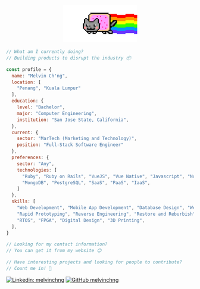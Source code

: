 <p align="center">
  <img src="https://raw.githubusercontent.com/melvinchng/melvinchng/master/nyancat.gif" width=200>
</p>

```javascript
// What am I currently doing?
// Building products to disrupt the industry 📦
```

```javascript
const profile = {
  name: "Melvin Ch'ng",
  location: [ 
    "Penang", "Kuala Lumpur"
  ],
  education: {
    level: "Bachelor",
    major: "Computer Engineering",
    institution: "San Jose State, California",
  },
  current: {
    sector: "MarTech (Marketing and Technology)",
    position: "Full-Stack Software Engineer"
  },
  preferences: {
    sector: "Any",
    technologies: [
      "Ruby", "Ruby on Rails", "VueJS", "Vue Native", "Javascript", "NodeJS",
      "MongoDB", "PostgreSQL", "SaaS", "PaaS", "IaaS",
    ]
  },
  skills: [
    "Web Development", "Mobile App Development", "Database Design", "Web Scraping",
    "Rapid Prototyping", "Reverse Engineering", "Restore and Reburbish", "Repair and Modify", 
    "RTOS", "FPGA", "Digital Design", "3D Printing",
  ],
}
```

```javascript
// Looking for my contact information?
// You can get it from my website 😊
```

```javascript
// Have interesting projects and looking for people to contribute?
// Count me in! 🙌
```

[![Linkedin: melvinchng](https://img.shields.io/badge/-melvinchng-blue?style=flat-square&logo=Linkedin&logoColor=white&link=https://www.linkedin.com/in/realmelvinchng/)](https://www.linkedin.com/in/realmelvinchng/)
[![GitHub melvinchng](https://img.shields.io/github/followers/melvinchng?label=follow&style=social)](https://github.com/melvinchng)
